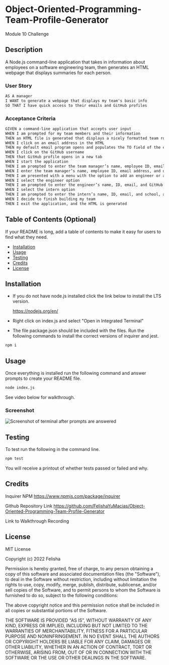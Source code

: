 # Object-Oriented-Programming-Team-Profile-Generator
Module 10 Challenge

## Description

A Node.js command-line application that takes in information about employees on a software engineering team, then generates an HTML webpage that displays summaries for each person.

### User Story

```md
AS A manager
I WANT to generate a webpage that displays my team's basic info
SO THAT I have quick access to their emails and GitHub profiles
```

### Acceptance Criteria

```md
GIVEN a command-line application that accepts user input
WHEN I am prompted for my team members and their information
THEN an HTML file is generated that displays a nicely formatted team roster based on user input
WHEN I click on an email address in the HTML
THEN my default email program opens and populates the TO field of the email with the address
WHEN I click on the GitHub username
THEN that GitHub profile opens in a new tab
WHEN I start the application
THEN I am prompted to enter the team manager’s name, employee ID, email address, and office number
WHEN I enter the team manager’s name, employee ID, email address, and office number
THEN I am presented with a menu with the option to add an engineer or an intern or to finish building my team
WHEN I select the engineer option
THEN I am prompted to enter the engineer’s name, ID, email, and GitHub username, and I am taken back to the menu
WHEN I select the intern option
THEN I am prompted to enter the intern’s name, ID, email, and school, and I am taken back to the menu
WHEN I decide to finish building my team
THEN I exit the application, and the HTML is generated
```

## Table of Contents (Optional)

If your README is long, add a table of contents to make it easy for users to find what they need.

- [Installation](#installation)
- [Usage](#usage)
- [Testing](#testing)
- [Credits](#credits)
- [License](#license)

## Installation

*   If you do not have node.js installed click the link below to install the LTS version.

    https://nodejs.org/en/


*   Right click on index.js and select "Open in Integrated Terminal"

*   The file package.json should be included with the files. Run the following commands to install the correct versions of inquirer and jest.
 ``` md 
 npm i 
 ``` 

## Usage

Once everything is installed run the following command and answer prompts to create your README file.
```md
node index.js
``` 

See video below for walkthrough.


### Screenshot

![Screenshot of terminal after prompts are answered](./Screenshot.png)

## Testing

To test run the following in the command line.
```md
npm test
``` 

You will receive a printout of whether tests passed or failed and why.

## Credits

Inquirer NPM
https://www.npmjs.com/package/inquirer

Github Repository Link
https://github.com/FelishaYuMacias/Object-Oriented-Programming-Team-Profile-Generator

Link to Walkthrough Recording



## License

MIT License

Copyright (c) 2022 Felisha

Permission is hereby granted, free of charge, to any person obtaining a copy
of this software and associated documentation files (the "Software"), to deal
in the Software without restriction, including without limitation the rights
to use, copy, modify, merge, publish, distribute, sublicense, and/or sell
copies of the Software, and to permit persons to whom the Software is
furnished to do so, subject to the following conditions:

The above copyright notice and this permission notice shall be included in all
copies or substantial portions of the Software.

THE SOFTWARE IS PROVIDED "AS IS", WITHOUT WARRANTY OF ANY KIND, EXPRESS OR
IMPLIED, INCLUDING BUT NOT LIMITED TO THE WARRANTIES OF MERCHANTABILITY,
FITNESS FOR A PARTICULAR PURPOSE AND NONINFRINGEMENT. IN NO EVENT SHALL THE
AUTHORS OR COPYRIGHT HOLDERS BE LIABLE FOR ANY CLAIM, DAMAGES OR OTHER
LIABILITY, WHETHER IN AN ACTION OF CONTRACT, TORT OR OTHERWISE, ARISING FROM,
OUT OF OR IN CONNECTION WITH THE SOFTWARE OR THE USE OR OTHER DEALINGS IN THE
SOFTWARE.